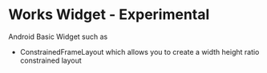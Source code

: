 Works Widget - Experimental
===========================

Android Basic Widget such as
- ConstrainedFrameLayout which allows you to create a width height ratio constrained layout
